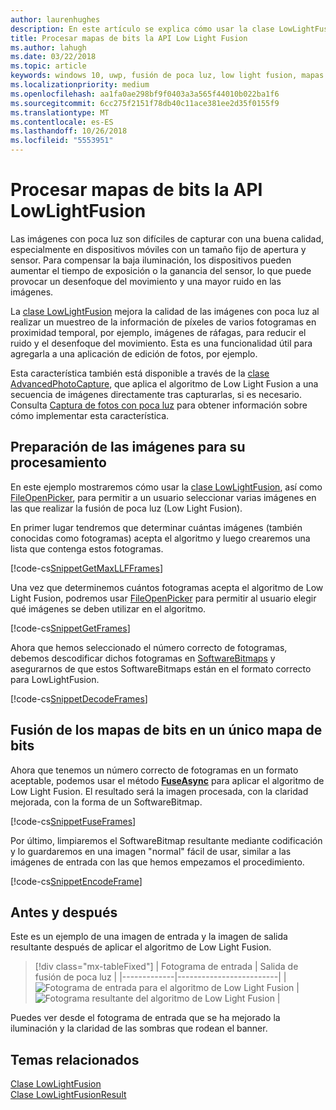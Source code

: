 ```yaml
---
author: laurenhughes
description: En este artículo se explica cómo usar la clase LowLightFusion para procesar mapas de bits.
title: Procesar mapas de bits la API Low Light Fusion
ms.author: lahugh
ms.date: 03/22/2018
ms.topic: article
keywords: windows 10, uwp, fusión de poca luz, low light fusion, mapas de bits, procesamiento de imágenes
ms.localizationpriority: medium
ms.openlocfilehash: aa1fa0ae298bf9f0403a3a565f44010b022ba1f6
ms.sourcegitcommit: 6cc275f2151f78db40c11ace381ee2d35f0155f9
ms.translationtype: MT
ms.contentlocale: es-ES
ms.lasthandoff: 10/26/2018
ms.locfileid: "5553951"
---
```

# <a name="process-bitmaps-with-the-lowlightfusion-api"></a>Procesar mapas de bits la API LowLightFusion

Las imágenes con poca luz son difíciles de capturar con una buena calidad, especialmente en dispositivos móviles con un tamaño fijo de apertura y sensor. Para compensar la baja iluminación, los dispositivos pueden aumentar el tiempo de exposición o la ganancia del sensor, lo que puede provocar un desenfoque del movimiento y una mayor ruido en las imágenes. 

La [clase LowLightFusion](https://docs.microsoft.com/uwp/api/windows.media.core.lowlightfusion) mejora la calidad de las imágenes con poca luz al realizar un muestreo de la información de píxeles de varios fotogramas en proximidad temporal, por ejemplo, imágenes de ráfagas, para reducir el ruido y el desenfoque del movimiento. Esta es una funcionalidad útil para agregarla a una aplicación de edición de fotos, por ejemplo.

Esta característica también está disponible a través de la [clase AdvancedPhotoCapture](https://docs.microsoft.com/uwp/api/Windows.Media.Capture.AdvancedPhotoCapture), que aplica el algoritmo de Low Light Fusion a una secuencia de imágenes directamente tras capturarlas, si es necesario. Consulta [Captura de fotos con poca luz](https://docs.microsoft.com/windows/uwp/audio-video-camera/high-dynamic-range-hdr-photo-capture#low-light-photo-capture) para obtener información sobre cómo implementar esta característica.

## <a name="prepare-the-images-for-processing"></a>Preparación de las imágenes para su procesamiento

En este ejemplo mostraremos cómo usar la [clase LowLightFusion](https://docs.microsoft.com/uwp/api/windows.media.core.lowlightfusion), así como [FileOpenPicker](https://docs.microsoft.com/uwp/api/Windows.Storage.Pickers.FileOpenPicker), para permitir a un usuario seleccionar varias imágenes en las que realizar la fusión de poca luz (Low Light Fusion).

En primer lugar tendremos que determinar cuántas imágenes (también conocidas como fotogramas) acepta el algoritmo y luego crearemos una lista que contenga estos fotogramas.

[!code-cs[SnippetGetMaxLLFFrames](./code/LowLightFusionSample/cs/MainPage.xaml.cs#SnippetGetMaxLLFFrames)]

Una vez que determinemos cuántos fotogramas acepta el algoritmo de Low Light Fusion, podremos usar [FileOpenPicker](https://docs.microsoft.com/uwp/api/Windows.Storage.Pickers.FileOpenPicker) para permitir al usuario elegir qué imágenes se deben utilizar en el algoritmo.

[!code-cs[SnippetGetFrames](./code/LowLightFusionSample/cs/MainPage.xaml.cs#SnippetGetFrames)]

Ahora que hemos seleccionado el número correcto de fotogramas, debemos descodificar dichos fotogramas en [SoftwareBitmaps](https://docs.microsoft.com/uwp/api/Windows.Graphics.Imaging.SoftwareBitmap) y asegurarnos de que estos SoftwareBitmaps están en el formato correcto para LowLightFusion.

[!code-cs[SnippetDecodeFrames](./code/LowLightFusionSample/cs/MainPage.xaml.cs#SnippetDecodeFrames)]


## <a name="fuse-the-bitmaps-into-a-single-bitmap"></a>Fusión de los mapas de bits en un único mapa de bits

Ahora que tenemos un número correcto de fotogramas en un formato aceptable, podemos usar el método **[FuseAsync](https://docs.microsoft.com/uwp/api/windows.media.core.lowlightfusion.fuseasync)** para aplicar el algoritmo de Low Light Fusion. El resultado será la imagen procesada, con la claridad mejorada, con la forma de un SoftwareBitmap. 

[!code-cs[SnippetFuseFrames](./code/LowLightFusionSample/cs/MainPage.xaml.cs#SnippetFuseFrames)]

Por último, limpiaremos el SoftwareBitmap resultante mediante codificación y lo guardaremos en una imagen "normal" fácil de usar, similar a las imágenes de entrada con las que hemos empezamos el procedimiento.

[!code-cs[SnippetEncodeFrame](./code/LowLightFusionSample/cs/MainPage.xaml.cs#SnippetEncodeFrame)]


## <a name="before-and-after"></a>Antes y después

Este es un ejemplo de una imagen de entrada y la imagen de salida resultante después de aplicar el algoritmo de Low Light Fusion.

> [!div class="mx-tableFixed"] 
| Fotograma de entrada | Salida de fusión de poca luz | 
|-------------|-------------------------|
| ![Fotograma de entrada para el algoritmo de Low Light Fusion](./images/LLF-Input.png) | ![Fotograma resultante del algoritmo de Low Light Fusion](./images/LLF-Output.png) |

Puedes ver desde el fotograma de entrada que se ha mejorado la iluminación y la claridad de las sombras que rodean el banner.

## <a name="related-topics"></a>Temas relacionados 
[Clase LowLightFusion](https://docs.microsoft.com/uwp/api/windows.media.core.lowlightfusion)  
[Clase LowLightFusionResult](https://docs.microsoft.com/uwp/api/windows.media.core.lowlightfusionresult)